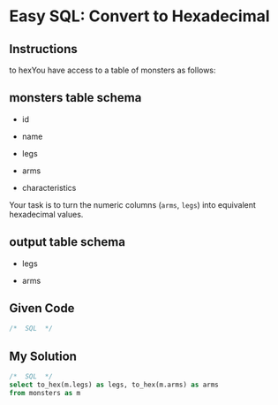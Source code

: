 # Easy SQL: Convert to Hexadecimal

## Instructions

to hexYou have access to a table of monsters as follows:

## monsters table schema

- id

- name

- legs

- arms

- characteristics

Your task is to turn the numeric columns (`arms`, `legs`) into equivalent hexadecimal values.

## output table schema

- legs

- arms

## Given Code
```sql
/*  SQL  */
```

## My Solution
```sql
/*  SQL  */
select to_hex(m.legs) as legs, to_hex(m.arms) as arms
from monsters as m
```
